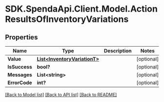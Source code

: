 # SDK.SpendaApi.Client.Model.ActionResultsOfInventoryVariations
## Properties

Name | Type | Description | Notes
------------ | ------------- | ------------- | -------------
**Value** | [**List&lt;InventoryVariationT&gt;**](InventoryVariationT.md) |  | [optional] 
**IsSuccess** | **bool?** |  | [optional] 
**Messages** | **List&lt;string&gt;** |  | [optional] 
**ErrorCode** | **int?** |  | [optional] 

[[Back to Model list]](../README.md#documentation-for-models) [[Back to API list]](../README.md#documentation-for-api-endpoints) [[Back to README]](../README.md)

